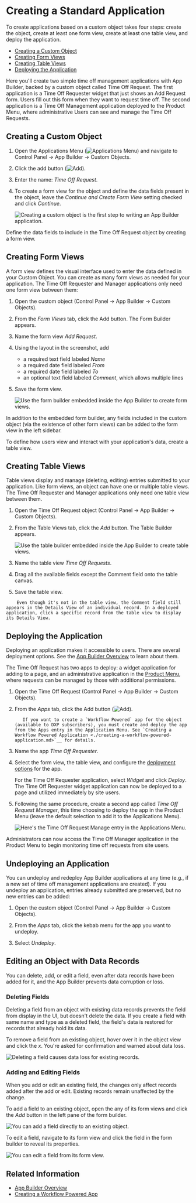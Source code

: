# Creating a Standard Application

To create applications based on a custom object takes four steps: create the object, create at least one form view, create at least one table view, and deploy the application.

* [Creating a Custom Object](#creating-a-custom-object)
* [Creating Form Views](#creating-form-views)
* [Creating Table Views](#creating-table-views)
* [Deploying the Application](#deploying-the-application)

Here you'll create two simple time off management applications with App Builder, backed by a custom object called Time Off Request. The first application is a Time Off Requester widget that just shows an Add Request form. Users fill out this form when they want to request time off. The second application is a Time Off Management application deployed to the Product Menu, where administrative Users can see and manage the Time Off Requests.

## Creating a Custom Object

1. Open the Applications Menu (![Applications Menu](../../images/icon-applications-menu.png)) and navigate to Control Panel &rarr; App Builder &rarr; Custom Objects.

1. Click the add button (![Add](../../images/icon-add.png)).

1. Enter the name: _Time Off Request_.

1. To create a form view for the object and define the data fields present in the object, leave the _Continue and Create Form View_ setting checked and click _Continue_.

   ![Creating a custom object is the first step to writing an App Builder application.](./creating-a-standard-application/images/01.png)

Define the data fields to include in the Time Off Request object by creating a form view.

## Creating Form Views

A form view defines the visual interface used to enter the data defined in your Custom Object. You can create as many form views as needed for your application. The Time Off Requester and Manager applications only need one form view between them:

1. Open the custom object (Control Panel &rarr; App Builder &rarr; Custom Objects).

1. From the _Form Views_ tab, click the Add button. The Form Builder appears.

1. Name the form view _Add Request_.

1. Using the layout in the screenshot, add

    * a required text field labeled _Name_
    * a required date field labeled _From_
    * a required date field labeled _To_
    * an optional text field labeled _Comment_, which allows multiple lines

1. Save the form view.

    ![Use the form builder embedded inside the App Builder to create form views.](./creating-a-standard-application/images/02.png)

In addition to the embedded form builder, any fields included in the custom object (via the existence of other form views) can be added to the form view in the left sidebar.

To define how users view and interact with your application's data, create a table view.

## Creating Table Views

Table views display and manage (deleting, editing) entries submitted to your application. Like form views, an object can have one or multiple table views. The Time Off Requester and Manager applications only need one table view between them.

1. Open the Time Off Request object (Control Panel &rarr; App Builder &rarr; Custom Objects).

1. From the Table Views tab, click the _Add_ button. The Table Builder appears.

    ![Use the table builder embedded inside the App Builder to create table views.](./creating-a-standard-application/images/03.png)

1. Name the table view _Time Off Requests_.

1. Drag all the available fields except the Comment field onto the table canvas.

1. Save the table view.

```note::
    Even though it's not in the table view, the Comment field still appears in the Details View of an individual record. In a deployed application, click a specific record from the table view to display its Details View. 
```

## Deploying the Application

Deploying an application makes it accessible to users. There are several deployment options. See the [App Builder Overview](./app-builder-overview.md#deployment) to learn about them. 

The Time Off Request has two apps to deploy: a widget application for adding to a page, and an administrative application in the [Product Menu](../../getting-started/navigating-dxp.md#product-menu), where requests can be managed by those with additional permissions.

1. Open the Time Off Request (Control Panel &rarr; App Builder &rarr; Custom Objects).

1. From the _Apps_ tab, click the Add button (![Add](../../images/icon-add.png)).

   ```note::
      If you want to create a `Workflow Powered` app for the object (available to DXP subscribers), you must create and deploy the app from the Apps entry in the Application Menu. See `Creating a Workflow Powered Application <./creating-a-workflow-powered-application.md>`__ for details.
   ```

1. Name the app _Time Off Requester_.

1. Select the form view, the table view, and configure the [deployment options](./app-builder-overview.md#deployment) for the app.

   For the Time Off Requester application, select _Widget_ and click _Deploy_. The Time Off Requester widget application can now be deployed to a page and utilized immediately by site users.

1. Following the same procedure, create a second app called _Time Off Request Manager_, this time choosing to deploy the app in the Product Menu (leave the default selection to add it to the Applications Menu).

    ![Here's the Time Off Request Manage entry in the Applications Menu.](./creating-a-standard-application/images/04.png)

Administrators can now access the Time Off Manager application in the Product Menu to begin monitoring time off requests from site users.

## Undeploying an Application

You can undeploy and redeploy App Builder applications at any time (e.g., if a new set of time off management applications are created). If you undeploy an application, entries already submitted are preserved, but no new entries can be added: 

1. Open the custom object (Control Panel &rarr; App Builder &rarr; Custom Objects).

1. From the _Apps_ tab, click the kebab menu for the app you want to undeploy.

1. Select _Undeploy_.

## Editing an Object with Data Records

You can delete, add, or edit a field, even after data records have been added for it, and the App Builder prevents data corruption or loss. 

### Deleting Fields

Deleting a field from an object with existing data records prevents the field from display in the UI, but doesn't delete the data. If you create a field with same name and type as a deleted field, the field's data is restored for records that already hold its data.

To remove a field from an existing object, hover over it in the object view and click the *x*. You're asked for confirmation and warned about data loss.

![Deleting a field causes data loss for existing records.](./creating-a-standard-application/images/06.png)

### Adding and Editing Fields

When you add or edit an existing field, the changes only affect records added after the add or edit. Existing records remain unaffected by the change. 

To add a field to an existing object, open the any of its form views and click the _Add_ button in the left pane of the form builder.

![You can add a field directly to an existing object.](./creating-a-standard-application/images/05.png)

To edit a field, navigate to its form view and click the field in the form builder to reveal its properties.

![You can edit a field from its form view.](./creating-a-standard-application/images/07.png)

## Related Information

* [App Builder Overview](./app-builder-overview.md)
* [Creating a Workflow Powered App](./creating-a-workflow-powered-application.md)
